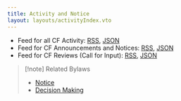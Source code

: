 ```yaml
---
title: Activity and Notice
layout: layouts/activityIndex.vto
---
```


- Feed for all CF Activity: [RSS](/feed/activity.rss), [JSON](/feed/activity.json)
- Feed for CF Announcements and Notices: [RSS](/feed/notice.rss), [JSON](/feed/notice.json)
- Feed for CF Reviews (Call for Input): [RSS](/feed/reviews.rss), [JSON](/feed/reviews.json)

> [!note] Related Bylaws
> - [Notice](../foundation/bylaws/6-notice-records.md#notice)
> - [Decision Making](../foundation/bylaws/5-decision-making.md)